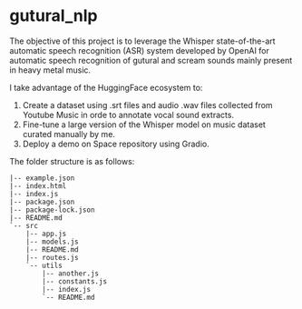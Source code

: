 # gutural_nlp
The objective of this project is to leverage the Whisper state-of-the-art automatic speech recognition (ASR) system developed by OpenAI for automatic speech recognition of gutural and scream sounds mainly present in heavy metal music.

I take advantage of the HuggingFace ecosystem to:
1) Create a dataset using .srt files and audio .wav files collected from Youtube Music in orde to annotate vocal sound extracts.
2) Fine-tune a large version of the Whisper model on music dataset curated manually by me.
3) Deploy a demo on Space repository using Gradio.

The folder structure is as follows:

```
|-- example.json
|-- index.html
|-- index.js
|-- package.json
|-- package-lock.json
|-- README.md
`-- src
    |-- app.js
    |-- models.js
    |-- README.md
    |-- routes.js
    `-- utils
        |-- another.js
        |-- constants.js
        |-- index.js
        `-- README.md
```
